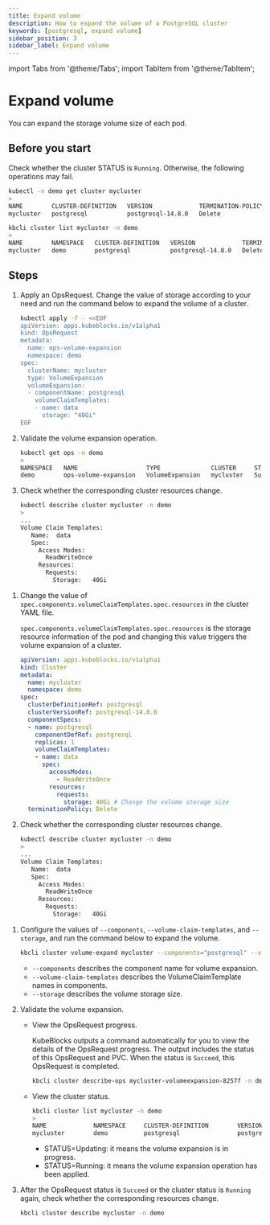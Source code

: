 ```yaml
---
title: Expand volume
description: How to expand the volume of a PostgreSQL cluster
keywords: [postgresql, expand volume]
sidebar_position: 3
sidebar_label: Expand volume
---
```


import Tabs from '@theme/Tabs';
import TabItem from '@theme/TabItem';

# Expand volume

You can expand the storage volume size of each pod.

## Before you start

Check whether the cluster STATUS is `Running`. Otherwise, the following operations may fail.

<Tabs>

<TabItem value="kubectl" label="kubectl" default>

```bash
kubectl -n demo get cluster mycluster
>
NAME        CLUSTER-DEFINITION   VERSION             TERMINATION-POLICY   STATUS    AGE
mycluster   postgresql           postgresql-14.8.0   Delete               Running   29m
```

</TabItem>

<TabItem value="kbcli" label="kbcli">

```bash
kbcli cluster list mycluster -n demo
>
NAME        NAMESPACE   CLUSTER-DEFINITION   VERSION             TERMINATION-POLICY   STATUS    CREATED-TIME
mycluster   demo        postgresql           postgresql-14.8.0   Delete               Running   Sep 28,2024 16:47 UTC+0800
```

</TabItem>

</Tabs>

## Steps

<Tabs>

<TabItem value="OpsRequest" label="OpsRequest" default>

1. Apply an OpsRequest. Change the value of storage according to your need and run the command below to expand the volume of a cluster.

   ```bash
   kubectl apply -f - <<EOF
   apiVersion: apps.kubeblocks.io/v1alpha1
   kind: OpsRequest
   metadata:
     name: ops-volume-expansion
     namespace: demo
   spec:
     clusterName: mycluster
     type: VolumeExpansion
     volumeExpansion:
     - componentName: postgresql
       volumeClaimTemplates:
       - name: data
         storage: "40Gi"
   EOF
   ```

2. Validate the volume expansion operation.

   ```bash
   kubectl get ops -n demo
   >
   NAMESPACE   NAME                   TYPE              CLUSTER     STATUS    PROGRESS   AGE
   demo        ops-volume-expansion   VolumeExpansion   mycluster   Succeed   3/3        6m
   ```

3. Check whether the corresponding cluster resources change.

   ```bash
   kubectl describe cluster mycluster -n demo
   >
   ...
   Volume Claim Templates:
      Name:  data
      Spec:
        Access Modes:
          ReadWriteOnce
        Resources:
          Requests:
            Storage:   40Gi
   ```

</TabItem>

<TabItem value="Edit cluster YAML file" label="Edit cluster YAML file">

1. Change the value of `spec.components.volumeClaimTemplates.spec.resources` in the cluster YAML file. 

   `spec.components.volumeClaimTemplates.spec.resources` is the storage resource information of the pod and changing this value triggers the volume expansion of a cluster.

   ```yaml
   apiVersion: apps.kubeblocks.io/v1alpha1
   kind: Cluster
   metadata:
     name: mycluster
     namespace: demo
   spec:
     clusterDefinitionRef: postgresql
     clusterVersionRef: postgresql-14.8.0
     componentSpecs:
     - name: postgresql
       componentDefRef: postgresql
       replicas: 1
       volumeClaimTemplates:
       - name: data
         spec:
           accessModes:
             - ReadWriteOnce
           resources:
             requests:
               storage: 40Gi # Change the volume storage size
     terminationPolicy: Delete
   ```

2. Check whether the corresponding cluster resources change.

   ```bash
   kubectl describe cluster mycluster -n demo
   >
   ...
   Volume Claim Templates:
      Name:  data
      Spec:
        Access Modes:
          ReadWriteOnce
        Resources:
          Requests:
            Storage:   40Gi
   ```

</TabItem>

<TabItem value="kbcli" label="kbcli">

1. Configure the values of `--components`, `--volume-claim-templates`, and `--storage`, and run the command below to expand the volume.

   ```bash
   kbcli cluster volume-expand mycluster --components="postgresql" --volume-claim-templates="data" --storage="30Gi" -n demo
   ```

   - `--components` describes the component name for volume expansion.
   - `--volume-claim-templates` describes the VolumeClaimTemplate names in components.
   - `--storage` describes the volume storage size.

2. Validate the volume expansion.

   - View the OpsRequest progress.

       KubeBlocks outputs a command automatically for you to view the details of the OpsRequest progress. The output includes the status of this OpsRequest and PVC. When the status is `Succeed`, this OpsRequest is completed.

       ```bash
       kbcli cluster describe-ops mycluster-volumeexpansion-8257f -n demo
       ```

    - View the cluster status.

       ```bash
       kbcli cluster list mycluster -n demo
       >
       NAME             NAMESPACE     CLUSTER-DEFINITION        VERSION                  TERMINATION-POLICY        STATUS          CREATED-TIME
       mycluster        demo          postgresql                postgresql-14.8.0        Delete                    Updating        Sep 28,2024 16:47 UTC+0800
       ```

       * STATUS=Updating: it means the volume expansion is in progress.
       * STATUS=Running: it means the volume expansion operation has been applied.

3. After the OpsRequest status is `Succeed` or the cluster status is `Running` again, check whether the corresponding resources change.

    ```bash
    kbcli cluster describe mycluster -n demo
    ```

</TabItem>

</Tabs>
